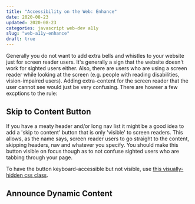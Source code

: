 ```yaml
---
title: "Accessibility on the Web: Enhance"
date: 2020-08-23
updated: 2020-08-23
categories: javascript web-dev a11y
slug: "web-a11y-enhance"
draft: true
---
```


Generally you do not want to add extra bells and whistles to your website just for screen reader users. It's generally a sign that the website doesn't work for sighted users either. Also, there are users who are using a screen reader while looking at the screen (e.g. people with reading disabilities, vision-impaired users). Adding extra-content for the screen reader that the user cannot see would just be very confusing. There are howeer a few excptions to the rule:


## Skip to Content Button
If you have a meaty header and/or long nav list it might be a good idea to add a 'skip to content' button that is only 'visible' to screen readers. This allows, as the name says, screen reader users to go straight to the content, skipping headers, nav and whatever you specify. You should make this button visible on focus though as to not confuse sighted users who are tabbing through your page.

To have the button keyboard-accessible but not visible, use [this visually-hidden css class](https://github.com/SophieAu/util/blob/master/css/visually-hdden.css).


## Announce Dynamic Content
